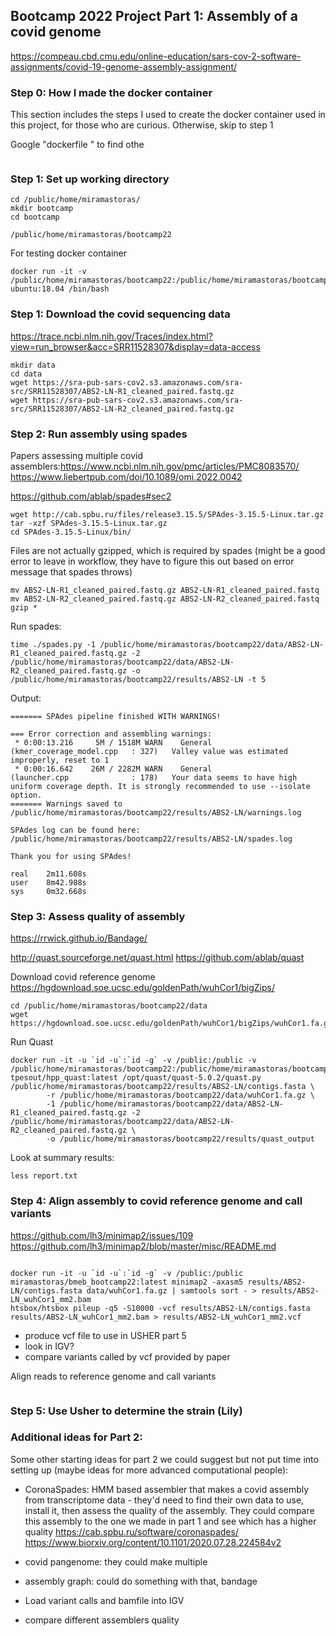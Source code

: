 ## Bootcamp 2022 Project Part 1: Assembly of a covid genome

https://compeau.cbd.cmu.edu/online-education/sars-cov-2-software-assignments/covid-19-genome-assembly-assignment/

### Step 0: How I made the docker container

This section includes the steps I used to create the docker container used in this project, for those who are curious. Otherwise, skip to step 1

Google "dockerfile <program of interest>" to find othe
```

```

### Step 1: Set up working directory

```
cd /public/home/miramastoras/
mkdir bootcamp
cd bootcamp
```
`/public/home/miramastoras/bootcamp22`

For testing docker container
```
docker run -it -v /public/home/miramastoras/bootcamp22:/public/home/miramastoras/bootcamp22 ubuntu:18.04 /bin/bash
```
### Step 1: Download the covid sequencing data

https://trace.ncbi.nlm.nih.gov/Traces/index.html?view=run_browser&acc=SRR11528307&display=data-access

```
mkdir data
cd data
wget https://sra-pub-sars-cov2.s3.amazonaws.com/sra-src/SRR11528307/ABS2-LN-R1_cleaned_paired.fastq.gz
wget https://sra-pub-sars-cov2.s3.amazonaws.com/sra-src/SRR11528307/ABS2-LN-R2_cleaned_paired.fastq.gz
```

### Step 2: Run assembly using spades

Papers assessing multiple covid assemblers:https://www.ncbi.nlm.nih.gov/pmc/articles/PMC8083570/
https://www.liebertpub.com/doi/10.1089/omi.2022.0042

https://github.com/ablab/spades#sec2

```
wget http://cab.spbu.ru/files/release3.15.5/SPAdes-3.15.5-Linux.tar.gz
tar -xzf SPAdes-3.15.5-Linux.tar.gz
cd SPAdes-3.15.5-Linux/bin/
```
Files are not actually gzipped, which is required by spades (might be a good error to leave in workflow, they have to figure this out based on error message that spades throws)
```
mv ABS2-LN-R1_cleaned_paired.fastq.gz ABS2-LN-R1_cleaned_paired.fastq
mv ABS2-LN-R2_cleaned_paired.fastq.gz ABS2-LN-R2_cleaned_paired.fastq
gzip *
```

Run spades:
```
time ./spades.py -1 /public/home/miramastoras/bootcamp22/data/ABS2-LN-R1_cleaned_paired.fastq.gz -2 /public/home/miramastoras/bootcamp22/data/ABS2-LN-R2_cleaned_paired.fastq.gz -o /public/home/miramastoras/bootcamp22/results/ABS2-LN -t 5
```
Output:
```
======= SPAdes pipeline finished WITH WARNINGS!

=== Error correction and assembling warnings:
 * 0:00:13.216     5M / 1518M WARN    General                 (kmer_coverage_model.cpp   : 327)   Valley value was estimated improperly, reset to 1
 * 0:00:16.642    26M / 2282M WARN    General                 (launcher.cpp              : 178)   Your data seems to have high uniform coverage depth. It is strongly recommended to use --isolate option.
======= Warnings saved to /public/home/miramastoras/bootcamp22/results/ABS2-LN/warnings.log

SPAdes log can be found here: /public/home/miramastoras/bootcamp22/results/ABS2-LN/spades.log

Thank you for using SPAdes!

real    2m11.608s
user    8m42.988s
sys     0m32.668s
```
### Step 3: Assess quality of assembly

https://rrwick.github.io/Bandage/

http://quast.sourceforge.net/quast.html
https://github.com/ablab/quast

Download covid reference genome
https://hgdownload.soe.ucsc.edu/goldenPath/wuhCor1/bigZips/
```
cd /public/home/miramastoras/bootcamp22/data
wget https://hgdownload.soe.ucsc.edu/goldenPath/wuhCor1/bigZips/wuhCor1.fa.gz
```
Run Quast
```
docker run -it -u `id -u`:`id -g` -v /public:/public -v /public/home/miramastoras/bootcamp22:/public/home/miramastoras/bootcamp22 tpesout/hpp_quast:latest /opt/quast/quast-5.0.2/quast.py /public/home/miramastoras/bootcamp22/results/ABS2-LN/contigs.fasta \
        -r /public/home/miramastoras/bootcamp22/data/wuhCor1.fa.gz \
        -1 /public/home/miramastoras/bootcamp22/data/ABS2-LN-R1_cleaned_paired.fastq.gz -2 /public/home/miramastoras/bootcamp22/data/ABS2-LN-R2_cleaned_paired.fastq.gz \
        -o /public/home/miramastoras/bootcamp22/results/quast_output
```
Look at summary results:
```
less report.txt
```
### Step 4: Align assembly to covid reference genome and call variants
https://github.com/lh3/minimap2/issues/109
https://github.com/lh3/minimap2/blob/master/misc/README.md
```

docker run -it -u `id -u`:`id -g` -v /public:/public miramastoras/bmeb_bootcamp22:latest minimap2 -axasm5 results/ABS2-LN/contigs.fasta data/wuhCor1.fa.gz | samtools sort - > results/ABS2-LN_wuhCor1_mm2.bam
htsbox/htsbox pileup -q5 -S10000 -vcf results/ABS2-LN/contigs.fasta results/ABS2-LN_wuhCor1_mm2.bam > results/ABS2-LN_wuhCor1_mm2.vcf
```
- produce vcf file to use in USHER part 5
- look in IGV?
- compare variants called by vcf provided by paper

Align reads to reference genome and call variants
```

```

### Step 5: Use Usher to determine the strain (Lily)

### Additional ideas for Part 2:

Some other starting ideas for part 2 we could suggest but not put time into setting up (maybe ideas for more advanced computational people):  

- CoronaSpades: HMM based assembler that makes a covid assembly from transcriptome data - they'd need to find their own data to use, install it, then assess the quality of the assembly. They could compare this assembly to the one we made in part 1 and see which has a higher quality
 https://cab.spbu.ru/software/coronaspades/
 https://www.biorxiv.org/content/10.1101/2020.07.28.224584v2

- covid pangenome: they could make multiple
- assembly graph: could do something with that, bandage
- Load variant calls and bamfile into IGV
- compare different assemblers quality
